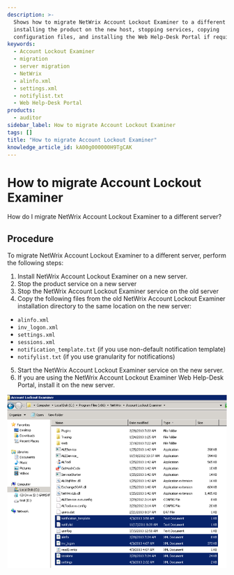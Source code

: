 ```yaml
---
description: >-
  Shows how to migrate NetWrix Account Lockout Examiner to a different server by
  installing the product on the new host, stopping services, copying
  configuration files, and installing the Web Help-Desk Portal if required.
keywords:
  - Account Lockout Examiner
  - migration
  - server migration
  - NetWrix
  - alinfo.xml
  - settings.xml
  - notifylist.txt
  - Web Help-Desk Portal
products:
  - auditor
sidebar_label: How to migrate Account Lockout Examiner
tags: []
title: "How to migrate Account Lockout Examiner"
knowledge_article_id: kA00g000000H9TgCAK
---
```


# How to migrate Account Lockout Examiner

How do I migrate NetWrix Account Lockout Examiner to a different server?

## Procedure

To migrate NetWrix Account Lockout Examiner to a different server, perform the following steps:

1. Install NetWrix Account Lockout Examiner on a new server.
2. Stop the product service on a new server
3. Stop the NetWrix Account Lockout Examiner service on the old server
4. Copy the following files from the old NetWrix Account Lockout Examiner installation directory to the same location on the new server:

- `alinfo.xml`
- `inv_logon.xml`
- `settings.xml`
- `sessions.xml`
- `notification_template.txt` (if you use non-default notification template)
- `notifylist.txt` (if you use granularity for notifications)

5. Start the NetWrix Account Lockout Examiner service on the new server.
6. If you are using the NetWrix Account Lockout Examiner Web Help-Desk Portal, install it on the new server.

![User-added image](images/ka04u000000HcNT_0EM700000004wyK.png)
